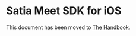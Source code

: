 # Satia Meet SDK for iOS

This document has been moved to [The Handbook](https://jitsi.github.io/handbook/docs/dev-guide/dev-guide-ios-sdk).
